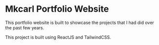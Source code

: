 # Mkcarl Portfolio Website
This portfolio website is built to showcase the projects that I had did over the past few years. 

This project is built using ReactJS and TailwindCSS. 

